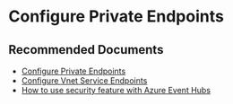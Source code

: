 <properties
    pageTitle="Configure Private Endpoints"
    description="Configure Private Endpoints"
    service="microsoft.eventhub"
    resource="namespaces"
    ms.author="chiragpa"
    authors="ChiragPavecha"
    displayOrder=""
    selfHelpType="generic"
    supportTopicIds="32742756"
    resourceTags=""
    productPesIds="16125"
    cloudEnvironments="public,BlackForest,Fairfax, usnat, ussec"
    articleId="networking-configure-private-endpoints"
	ownershipId="AzureMessaging_Common"
/>

# Configure Private Endpoints

## **Recommended Documents**

* [Configure Private Endpoints](https://docs.microsoft.com/azure/event-hubs/private-link-service)<br>
* [Configure Vnet Service Endpoints](https://docs.microsoft.com/azure/event-hubs/event-hubs-service-endpoints)<br>
* [How to use security feature with Azure Event Hubs](https://docs.microsoft.com/azure/event-hubs/network-security)<br>